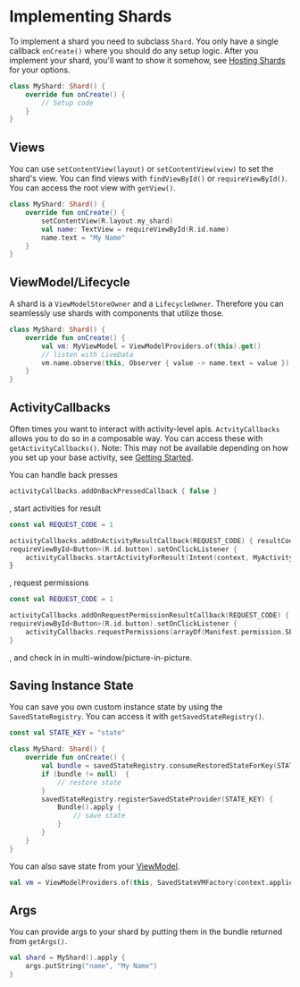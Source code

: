 # Implementing Shards 

To implement a shard you need to subclass `Shard`. You only have a single callback `onCreate()` 
where you should do any setup logic. After you implement your shard, you'll want to show it somehow,
see [Hosting Shards](/docs/hosting-shards.md) for your options.

```kotlin
class MyShard: Shard() {
    override fun onCreate() {
        // Setup code
    }
}
```

## Views

You can use `setContentView(layout)` or `setContentView(view)` to set the shard's view. You can find 
views with `findViewById()` or `requireViewById()`. You can access the root view with `getView()`.

```kotlin
class MyShard: Shard() {
    override fun onCreate() {
        setContentView(R.layout.my_shard)
        val name: TextView = requireViewById(R.id.name)
        name.text = "My Name"
    }
}
```

## ViewModel/Lifecycle

A shard is a `ViewModelStoreOwner` and a `LifecycleOwner`. Therefore you can seamlessly use shards
with components that utilize those.

```kotlin
class MyShard: Shard() {
    override fun onCreate() {
        val vm: MyViewModel = ViewModelProviders.of(this).get()
        // listen with LiveData
        vm.name.observe(this, Observer { value -> name.text = value })
    }
}
```

## ActivityCallbacks

Often times you want to interact with activity-level apis. `ActvityCallbacks` allows you to do so in
a composable way. You can access these with `getActivityCallbacks()`. Note: This may not be 
available depending on how you set up your base activity, see
[Getting Started](/docs/getting-started.md).

You can handle back presses

```kotlin
activityCallbacks.addOnBackPressedCallback { false }
```

, start activities for result

```kotlin
const val REQUEST_CODE = 1

activityCallbacks.addOnActivityResultCallback(REQUEST_CODE) { resultCode, data -> }
requireViewById<Button>(R.id.button).setOnClickListener {
    activityCallbacks.startActivityForResult(Intent(context, MyActivity::class.java), REQUEST_CODE)
}
```

, request permissions

```kotlin
const val REQUEST_CODE = 1

activityCallbacks.addOnRequestPermissionResultCallback(REQUEST_CODE) { permissions, grantResults -> }
requireViewById<Button>(R.id.button).setOnClickListener {
    activityCallbacks.requestPermissions(arrayOf(Manifest.permission.SEND_SMD), REQUEST_CODE)
}
```

, and check in in multi-window/picture-in-picture.

## Saving Instance State

You can save you own custom instance state by using the `SavedStateRegistry`. You can access it with
`getSavedStateRegistry()`.

```kotlin
const val STATE_KEY = "state"

class MyShard: Shard() {
    override fun onCreate() {
        val bundle = savedStateRegistry.consumeRestoredStateForKey(STATE_KEY)
        if (bundle != null)  {
            // restore state
        }
        savedStateRegistry.registerSavedStateProvider(STATE_KEY) {
            Bundle().apply {
                // save state
            }
        }
    }
}
```

You can also save state from your [ViewModel](https://developer.android.com/topic/libraries/architecture/viewmodel-savedstate).

```kotlin
val vm = ViewModelProviders.of(this, SavedStateVMFactory(context.applicationContext as Application, this, args)).get<MyViewModel>()
```

## Args

You can provide args to your shard by putting them in the bundle returned from `getArgs()`.

```kotlin
val shard = MyShard().apply {
    args.putString("name", "My Name")
}
```
